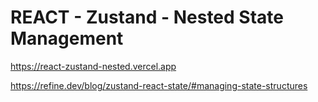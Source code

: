# REACT - Zustand - Nested State Management

https://react-zustand-nested.vercel.app

https://refine.dev/blog/zustand-react-state/#managing-state-structures
